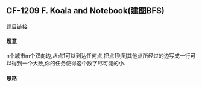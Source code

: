 ## CF-1209 F. Koala and Notebook(建图BFS)

[题目链接](https://codeforces.com/contest/1209/problem/F)

#### 题意

n个城市m个双向边,从点1可以到达任何点,把点1到到其他点所经过的边写成一行可以得到一个大数,你的任务使得这个数字尽可能的小.

#### 思路